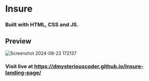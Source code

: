 # Insure
### Built with HTML, CSS and JS.

## Preview 
![Screenshot 2024-08-23 172137](https://github.com/user-attachments/assets/5fcd3539-85fd-47e4-8740-d96508cb521b)

### Visit live at https://dmysteriouscoder.github.io/Insure-landing-page/
